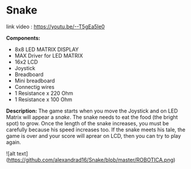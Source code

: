 # Snake
 
link video  : https://youtu.be/--T5gEa5le0

 **Components:** 
 - 8x8 LED MATRIX DISPLAY
 - MAX Driver for LED MATRIX
 - 16x2 LCD
 - Joystick
 - Breadboard 
 - Mini breadboard
 - Connectig wires
 - 1 Resistance x 220 Ohm
 - 1 Resistance x 100 Ohm
 
 
 **Description:**
 The game starts when you move the Joystick and on LED Matrix will appear a _snake_. The snake needs to eat the food (the bright spot) to grow. Once the length of the snake increases, you must be carefully because his speed increases too. If the snake meets his tale, the game is over and your score will aprear on LCD, then you can try to play again.
 

![alt text] (https://github.com/alexandrad16/Snake/blob/master/ROBOTICA.png)


